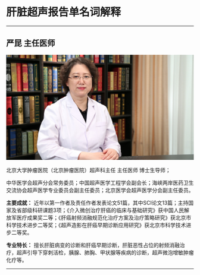 # 肝脏超声报告单名词解释

---

## 严昆 主任医师

![1679230055700](image/c05_035/1679230055700.png)

北京大学肿瘤医院（北京肿瘤医院）超声科主任 主任医师 博士生导师；

中华医学会超声分会常务委员；中国超声医学工程学会副会长；海峡两岸医药卫生交流协会超声医学专业委员会副主任委员；北京医学会超声医学分会副主任委员。


**主要成就：** 近年以第一作者及责任作者发表论文51篇，其中SCI论文13篇；主持国家及省部级科研课题3项；《介入微创治疗肝癌的临床与基础研究》获中国人民解放军医疗成果奖二等；《肝癌射频消融规范化治疗方案及治疗策略研究》获北京市科学技术进步二等奖；《超声造影在肝癌早期诊断应用研究》获北京市科学技术进步二等奖。


**专业特长：** 擅长肝脏病变的诊断和肝癌早期诊断，肝脏恶性占位的射频消融治疗，超声引导下穿刺活检，胰腺、肺胸、甲状腺等疾病的诊断，超声微泡增敏肿瘤化疗等。

---
